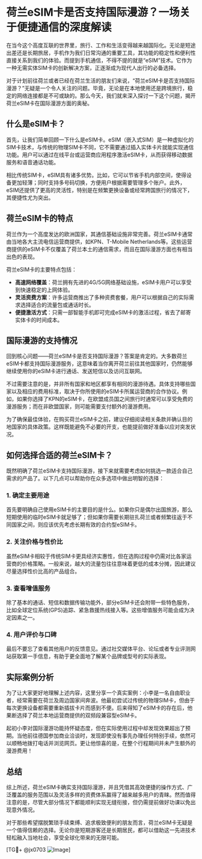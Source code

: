 # 荷兰eSIM卡是否支持国际漫游？一场关于便捷通信的深度解读

在当今这个高度互联的世界里，旅行、工作和生活变得越来越国际化。无论是短途出差还是长期旅居，手机作为我们日常沟通的重要工具，其功能的稳定性和便利性直接关系到我们的体验。而提到手机通信，不得不提的就是“eSIM”技术。它作为一种无需实体SIM卡的创新解决方案，正逐渐成为现代人出行的必备选择。

对于计划前往荷兰或者已经在荷兰生活的朋友们来说，“荷兰eSIM卡是否支持国际漫游？”无疑是一个令人关注的问题。毕竟，无论是在本地使用还是跨境旅行，稳定的网络连接都是不可或缺的。那么今天，我们就来深入探讨一下这个问题，揭开荷兰eSIM卡在国际漫游方面的奥秘。

## 什么是eSIM卡？

首先，让我们简单回顾一下什么是eSIM卡。eSIM（嵌入式SIM）是一种虚拟化的SIM卡技术，与传统的物理SIM卡不同，它不需要通过插入实体卡片就能实现通信功能。用户可以通过在线平台或运营商应用程序激活eSIM卡，从而获得移动数据服务和语音通话功能。

相比传统SIM卡，eSIM具有诸多优势。比如，它可以节省手机内部空间，使得设备更加轻薄；同时支持多号码切换，方便用户根据需要管理多个账户。此外，eSIM还提供了更高的灵活性，特别是在频繁更换设备或经常跨国旅行的情况下，其便捷性尤为突出。

## 荷兰eSIM卡的特点

荷兰作为一个高度发达的欧洲国家，其通信基础设施非常完善。荷兰eSIM卡通常由当地各大主流电信运营商提供，如KPN、T-Mobile Netherlands等。这些运营商提供的eSIM卡不仅覆盖了荷兰本土的通信需求，而且在国际漫游方面也有相当出色的表现。

荷兰eSIM卡的主要特点包括：

- **高速网络覆盖**：荷兰拥有先进的4G/5G网络基础设施，eSIM卡用户可以享受到快速稳定的上网体验。
- **灵活资费方案**：许多运营商推出了多种资费套餐，用户可以根据自己的实际需求选择适合的流量包或通话时长。
- **便捷激活方式**：只需一部智能手机即可完成eSIM卡的激活过程，省去了邮寄实体卡的时间成本。

## 国际漫游的支持情况

回到核心问题——荷兰eSIM卡是否支持国际漫游？答案是肯定的。大多数荷兰eSIM卡都支持国际漫游服务，这意味着当你离开荷兰前往其他国家时，仍然能够继续使用你的eSIM卡进行通话、发送短信以及访问互联网。

不过需要注意的是，并非所有国家和地区都享有相同的漫游待遇。具体支持哪些国家以及相应的费用标准，取决于你所使用的eSIM卡所属运营商的合作协议。例如，如果你选择了KPN的eSIM卡，在欧盟成员国之间旅行时通常可以享受免费的漫游服务；而在非欧盟国家，则可能需要支付额外的漫游费用。

为了确保最佳体验，在购买荷兰eSIM卡之前，建议仔细阅读相关条款并确认目的地国家的具体政策。这样既能避免不必要的开支，也能提前做好准备以应对突发状况。

## 如何选择合适的荷兰eSIM卡？

既然明确了荷兰eSIM卡支持国际漫游，接下来就需要考虑如何挑选一款适合自己需求的产品了。以下几点可以帮助你在众多选项中做出明智的选择：

### 1. 确定主要用途
首先要明确自己使用eSIM卡的主要目的是什么。如果你只是偶尔出国旅游，那么短期使用的临时eSIM卡就足够了；但如果你需要长期驻扎荷兰或者频繁往返于不同国家之间，则应该优先考虑长期有效的合约型eSIM卡。

### 2. 关注价格与性价比
虽然eSIM卡相较于传统SIM卡更具经济实惠性，但在选购过程中仍需对比各家运营商的价格策略。一般来说，越大的流量包往往意味着更低的成本分摊，因此建议尽量选择性价比高的产品组合。

### 3. 查看增值服务
除了基本的通话、短信和数据传输功能外，部分eSIM卡还会附带一些特色服务，比如全球定位系统(GPS)追踪、紧急救援热线接入等。这些增值服务可能会成为决定因素之一。

### 4. 用户评价与口碑
最后不要忘了查看其他用户的反馈意见。通过社交媒体平台、论坛或者专业评测网站获取第一手信息，有助于更全面地了解某个品牌或型号的实际表现。

## 实际案例分析

为了让大家更好地理解上述内容，这里分享一个真实案例：小李是一名自由职业者，经常需要在荷兰及周边国家间奔波。他最初尝试过传统的物理SIM卡，但由于每次更换设备都需要重新插拔卡片而感到不便。后来得知了eSIM卡的存在后，他果断选择了荷兰本地运营商提供的双频段兼容型eSIM卡。

起初小李对国际漫游功能持怀疑态度，但在实际使用过程中却发现效果超出了预期。当他前往德国参加商业洽谈时，发现即使没有事先办理任何特别手续，依然可以顺畅地拨打电话并浏览网页。更让他惊喜的是，在整个行程期间并未产生额外的漫游费用！

## 总结

综上所述，荷兰eSIM卡确实支持国际漫游，并且凭借其高效便捷的操作方式、广泛覆盖的服务范围以及灵活多样的资费体系赢得了越来越多用户的青睐。然而值得注意的是，尽管大部分情况下都能顺利实现无缝衔接，但仍需提前做好功课以免出现意外情况。

对于那些希望摆脱繁琐手续束缚、追求极致便利的朋友而言，荷兰eSIM卡无疑是一个值得信赖的选择。无论你是短期游客还是长期居民，都可以借助这一先进技术轻松融入当地社会，享受全球化带来的无限可能。

[TG💪+ @jx0703 ![Image](https://github.com/user-attachments/assets/dbca1d08-cadb-493c-b0ec-ad6f7a83f270)]